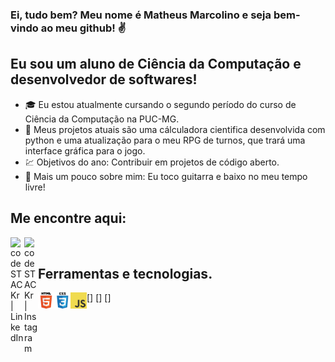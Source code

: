 ### Ei, tudo bem? Meu nome é Matheus Marcolino e seja bem-vindo ao meu github! ✌️ 

## Eu sou um aluno de Ciência da Computação e desenvolvedor de softwares!

- 🎓 Eu estou atualmente cursando o segundo período do curso de Ciência da Computação na PUC-MG.
- 📑 Meus projetos atuais são uma cálculadora cientifica desenvolvida com python e uma atualização para o meu RPG de turnos, que trará uma interface gráfica para o jogo.
- 💹 Objetivos do ano: Contribuir em projetos de código aberto.
- 🎼 Mais um pouco sobre mim: Eu toco guitarra e baixo no meu tempo livre!

## Me encontre aqui:

[<img align="left" alt="codeSTACKr | LinkedIn" width="22px" src="https://cdn.jsdelivr.net/npm/simple-icons@v3/icons/linkedin.svg" />][linkedin]
[<img align="left" alt="codeSTACKr | Instagram" width="22px" src="https://cdn.jsdelivr.net/npm/simple-icons@v3/icons/instagram.svg" />][instagram]

[linkedin]: https://www.linkedin.com/in/matheus-marcolino-a17741208/
[instagram]: https://www.instagram.com/mmarcolino_/?hl=en

<br />

## Ferramentas e tecnologias.

[<img align="left" alt="HTML5" width="26px" src="https://raw.githubusercontent.com/github/explore/80688e429a7d4ef2fca1e82350fe8e3517d3494d/topics/html/html.png" />]
[<img align="left" alt="CSS3" width="26px" src="https://raw.githubusercontent.com/github/explore/80688e429a7d4ef2fca1e82350fe8e3517d3494d/topics/css/css.png" />]
[<img align="left" alt="JavaScript" width="26px" src="https://raw.githubusercontent.com/github/explore/80688e429a7d4ef2fca1e82350fe8e3517d3494d/topics/javascript/javascript.png" />]
